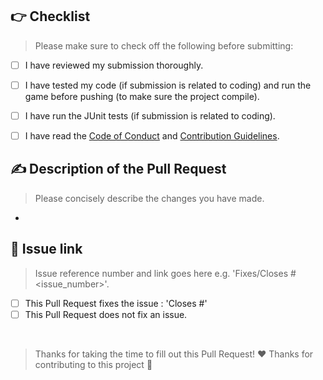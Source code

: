 ## 👉 Checklist

> Please make sure to check off the following before submitting:

- [ ] I have reviewed my submission thoroughly.
- [ ] I have tested my code (if submission is related to coding) and run the game before pushing (to make sure the project compile).
- [ ] I have run the JUnit tests (if submission is related to coding).
- [ ] I have read the [Code of Conduct](https://github.com/dylan-power/dinosaur-exploder/blob/main/CODE_OF_CONDUCT.md) and [Contribution Guidelines](https://github.com/dylan-power/dinosaur-exploder/blob/main/CONTRIBUTING.md).


## ✍ Description of the Pull Request

> Please concisely describe the changes you have made. 

- 

## 🔗 Issue link

> Issue reference number and link goes here e.g. 'Fixes/Closes #<issue_number>'.

- [ ] This Pull Request fixes the issue : 'Closes #'
- [ ] This Pull Request does not fix an issue. 

<br>

> Thanks for taking the time to fill out this Pull Request! ❤️ Thanks for contributing to this project 🦖
